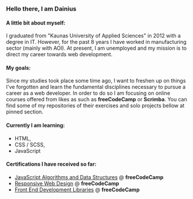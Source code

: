 ### Hello there, I am Dainius


#### A little bit about myself:
I graduated from "Kaunas University of Applied Sciences" in 2012 with a degree in IT. However, for the past 8 years I have worked in manufacturing sector (mainly with AOI). At present, I am unemployed and my mission is to direct my career towards web development.
#### My goals:
Since my studies took place some time ago, I want to freshen up on things I've forgotten and learn the fundamental disciplines necessary to pursue a career as a web developer. In order to do so I am focusing on online courses offered from likes as such as **freeCodeCamp** or **Scrimba**. You can find some of my repositories of their exercises and solo projects bellow at pinned section.

#### Currently I am learning:
- HTML,
- CSS / SCSS,
- JavaScript

#### Certifications I have received so far:
- [JavaScript Algorithms and Data Structures](https://www.freecodecamp.org/certification/DainiusMI/javascript-algorithms-and-data-structures) @ **freeCodeCamp**
- [Responsive Web Design](https://www.freecodecamp.org/certification/DainiusMI/responsive-web-design) @ **freeCodeCamp**
- [Front End Development Libraries](https://www.freecodecamp.org/certification/DainiusMI/front-end-development-libraries) @ **freeCodeCamp** 

<!--
![image](https://www.codewars.com/users/DainiusMI/badges/small)
**DainiusMI/DainiusMI** is a ✨ _special_ ✨ repository because its `README.md` (this file) appears on your GitHub profile.

Here are some ideas to get you started:

- 🔭 I’m currently working on ...
- 🌱 I’m currently learning ...
- 👯 I’m looking to collaborate on ...
- 🤔 I’m looking for help with ...
- 💬 Ask me about ...
- 📫 How to reach me: ...
- 😄 Pronouns: ...
- ⚡ Fun fact: ...
-->
